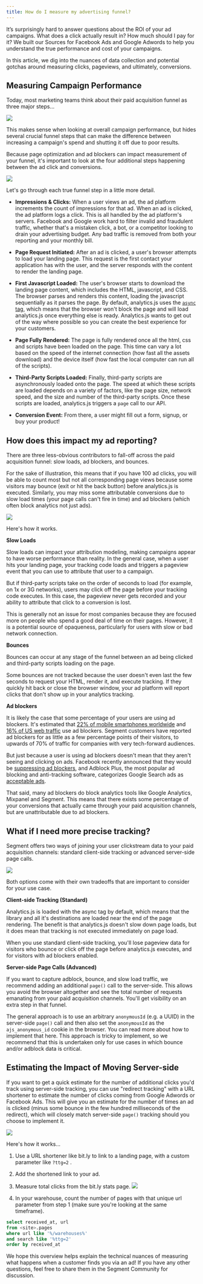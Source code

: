 ```yaml
---
title: How do I measure my advertising funnel?
---
```


It’s surprisingly hard to answer questions about the ROI of your ad campaigns. What does a click actually result in? How much should I pay for it? We built our Sources for Facebook Ads and Google Adwords to help you understand the true performance and cost of your campaigns.

In this article, we dig into the nuances of data collection and potential gotchas around measuring clicks, pageviews, and ultimately, conversions.

## Measuring Campaign Performance

Today, most marketing teams think about their paid acquisition funnel as three major steps…

![](images/funnel_hHyDC8eL.png)

This makes sense when looking at overall campaign performance, but hides several crucial funnel steps that can make the difference between increasing a campaign's spend and shutting it off due to poor results.

Because page optimization and ad blockers can impact measurement of your funnel, it's important to look at the four additional steps happening between the ad click and conversions.

![](images/funnel_WRSs3Iag.png)

Let's go through each true funnel step in a little more detail.

- **Impressions & Clicks:** When a user views an ad, the ad platform increments the count of impressions for that ad. When an ad is clicked, the ad platform logs a click. This is all handled by the ad platform's servers. Facebook and Google work hard to filter invalid and fraudulent traffic, whether that's a mistaken click, a bot, or a competitor looking to drain your advertising budget. Any bad traffic is removed from both your reporting and your monthly bill.

- **Page Request Initiated:** After an ad is clicked, a user's browser attempts to load your landing page. This request is the first contact your application has with the user, and the server responds with the content to render the landing page.

- **First Javascript Loaded:** The user's browser starts to download the landing page content, which includes the HTML, javascript, and CSS. The browser parses and renders this content, loading the javascript sequentially as it parses the page. By default, analytics.js uses the [`async`](http://www.w3schools.com/tags/att_script_async.asp) [tag](http://www.w3schools.com/tags/att_script_async.asp), which means that the browser won't block the page and will load analytics.js once everything else is ready. Analytics.js wants to get out of the way where possible so you can create the best experience for your customers.

- **Page Fully Rendered:** The page is fully rendered once all the html, css and scripts have been loaded on the page. This time can vary a lot based on the speed of the internet connection (how fast all the assets download) and the device itself (how fast the local computer can run all of the scripts).

- **Third-Party Scripts Loaded:** Finally, third-party scripts are asynchronously loaded onto the page. The speed at which these scripts are loaded depends on a variety of factors, like the page size, network speed, and the size and number of the third-party scripts. Once these scripts are loaded, analytics.js triggers a `page` call to our API.

- **Conversion Event:** From there, a user might fill out a form, signup, or buy your product!

## How does this impact my ad reporting?

There are three less-obvious contributors to fall-off across the paid acquisition funnel: slow loads, ad blockers, and bounces.

For the sake of illustration, this means that if you have 100 ad clicks, you will be able to count most but not all corresponding page views because some visitors may bounce (exit or hit the back button) before analytics.js is executed. Similarly, you may miss some attributable conversions due to slow load times (your page calls can't fire in time) and ad blockers (which often block analytics not just ads).

![](images/funnel_AiN7L5rw.png)

Here's how it works.

**Slow Loads**

Slow loads can impact your attribution modeling, making campaigns appear to have worse performance than reality. In the general case, when a user hits your landing page, your tracking code loads and triggers a pageview event that you can use to attribute that user to a campaign.

But if third-party scripts take on the order of seconds to load (for example, on 1x or 3G networks), users may click off the page before your tracking code executes. In this case, the pageview never gets recorded and your ability to attribute that click to a conversion is lost.

This is generally not an issue for most companies because they are focused more on people who spend a good deal of time on their pages. However, it is a potential source of opaqueness, particularly for users with slow or bad network connection.

**Bounces**

Bounces can occur at any stage of the funnel between an ad being clicked and third-party scripts loading on the page.

Some bounces are not tracked because the user doesn't even last the few seconds to request your HTML, render it, and execute tracking. If they quickly hit back or close the browser window, your ad platform will report clicks that don't show up in your analytics tracking.

**Ad blockers**

It is likely the case that some percentage of your users are using ad blockers. It's estimated that [22% of mobile smartphones worldwide](https://pagefair.com/blog/2016/mobile-adblocking-report/) and [16% of US web traffic](https://pagefair.com/blog/2015/ad-blocking-report/) use ad blockers. Segment customers have reported ad blockers for as little as a few percentage points of their visitors, to upwards of 70% of traffic for companies with very tech-forward audiences.

But just because a user is using ad blockers doesn't mean that they aren't seeing and clicking on ads. Facebook recently announced that they would be [suppressing ad blockers](http://newsroom.fb.com/news/2016/08/a-new-way-to-control-the-ads-you-see-on-facebook-and-an-update-on-ad-blocking/), and Adblock Plus, the most popular ad blocking and anti-tracking software, categorizes Google Search ads as [acceptable ads](https://adblockplus.org/acceptable-ads).

That said, many ad blockers do block analytics tools like Google Analytics, Mixpanel and Segment. This means that there exists some percentage of your conversions that actually came through your paid acquisition channels, but are unattributable due to ad blockers.

## What if I need more precise tracking?

Segment offers two ways of joining your user clickstream data to your paid acquisition channels: standard client-side tracking or advanced server-side page calls.

![](images/funnel_TbpPljpe.png)

Both options come with their own tradeoffs that are important to consider for your use case.

**Client-side Tracking (Standard)**

Analytics.js is loaded with the async tag by default, which means that the library and all it's destinations are loaded near the end of the page rendering. The benefit is that analytics.js doesn't slow down page loads, but it does mean that tracking is not executed immediately on page load.

When you use standard client-side tracking, you'll lose pageview data for visitors who bounce or click off the page before analytics.js executes, and for visitors with ad blockers enabled.

**Server-side Page Calls (Advanced)**

If you want to capture adblock, bounce, and slow load traffic, we recommend adding an additional `page()` call to the server-side. This allows you avoid the browser altogether and see the total number of requests emanating from your paid acquisition channels. You'll get visibility on an extra step in that funnel.

The general approach is to use an arbitrary `anonymousId` (e.g. a UUID) in the server-side `page()` call and then also set the `anonymousId` as the `ajs_anonymous_id` cookie in the browser. You can read more about how to implement that here. This approach is tricky to implement, so we recommend that this is undertaken only for use cases in which bounce and/or adblock data is critical.

## Estimating the Impact of Moving Server-side

If you want to get a quick estimate for the number of additional clicks you'd track using server-side tracking, you can use "redirect tracking" with a URL shortener to estimate the number of clicks coming from Google Adwords or Facebook Ads. This will give you an estimate for the number of times an ad is clicked (minus some bounce in the few hundred milliseconds of the redirect), which will closely match server-side `page()` tracking should you choose to implement it.

![](images/funnel_pkFkyAKr.png)

Here's how it works…

1.  Use a URL shortener like bit.ly to link to a landing page, with a custom parameter like `?ttg=2` .

2.  Add the shortened link to your ad.

3.  Measure total clicks from the bit.ly stats page.
    ![](images/funnel_vMpEZBVz.png)

4.  In your warehouse, count the number of pages with that unique url parameter from step 1 (make sure you're looking at the same timeframe).


```sql
select received_at, url
from <site>.pages
where url like '%/warehouses%'
and search like '%ttg=2'
order by received_at
```

We hope this overview helps explain the technical nuances of measuring what happens when a customer finds you via an ad! If you have any other questions, feel free to share them in the Segment Community for discussion.
